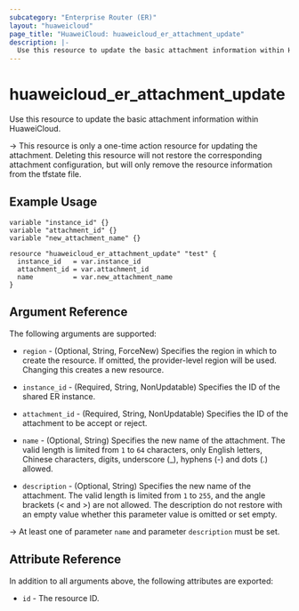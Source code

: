 ```yaml
---
subcategory: "Enterprise Router (ER)"
layout: "huaweicloud"
page_title: "HuaweiCloud: huaweicloud_er_attachment_update"
description: |-
  Use this resource to update the basic attachment information within HuaweiCloud.
---
```


# huaweicloud_er_attachment_update

Use this resource to update the basic attachment information within HuaweiCloud.

-> This resource is only a one-time action resource for updating the attachment. Deleting this resource will not restore
   the corresponding attachment configuration, but will only remove the resource information from the tfstate file.

## Example Usage

```hcl
variable "instance_id" {}
variable "attachment_id" {}
variable "new_attachment_name" {}

resource "huaweicloud_er_attachment_update" "test" {
  instance_id   = var.instance_id
  attachment_id = var.attachment_id
  name          = var.new_attachment_name
}
```

## Argument Reference

The following arguments are supported:

* `region` - (Optional, String, ForceNew) Specifies the region in which to create the resource.
  If omitted, the provider-level region will be used.
  Changing this creates a new resource.

* `instance_id` - (Required, String, NonUpdatable) Specifies the ID of the shared ER instance.

* `attachment_id` - (Required, String, NonUpdatable) Specifies the ID of the attachment to be accept or reject.

* `name` - (Optional, String) Specifies the new name of the attachment.
  The valid length is limited from `1` to `64` characters, only English letters, Chinese characters, digits,
  underscore (_), hyphens (-) and dots (.) allowed.

* `description` - (Optional, String) Specifies the new name of the attachment.
  The valid length is limited from `1` to `255`, and the angle brackets (< and >) are not allowed.
  The description do not restore with an empty value whether this parameter value is omitted or set empty.

-> At least one of parameter `name` and parameter `description` must be set.

## Attribute Reference

In addition to all arguments above, the following attributes are exported:

* `id` - The resource ID.
